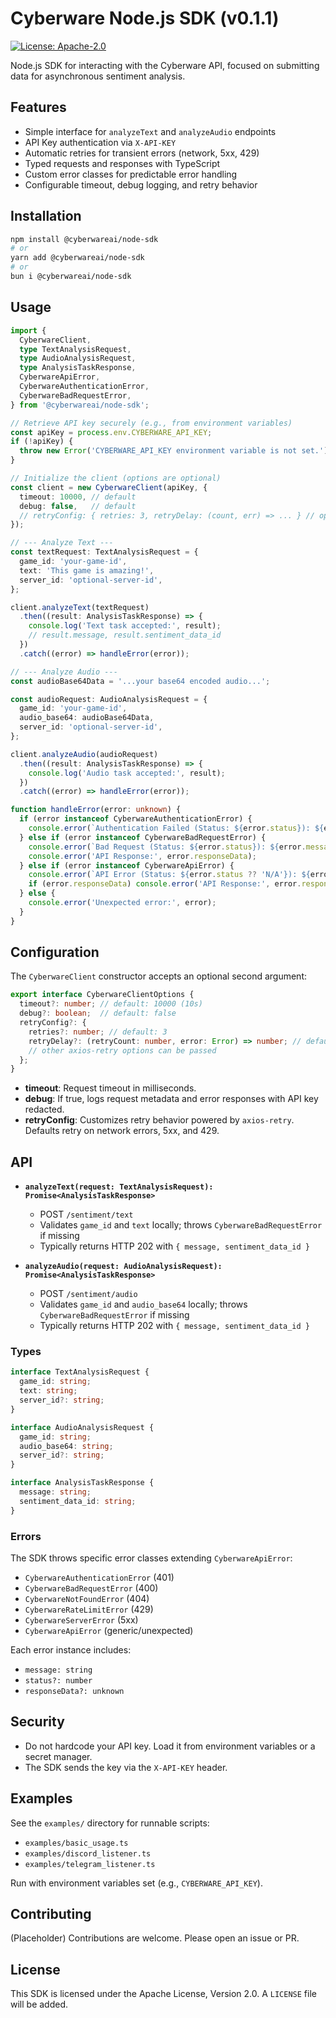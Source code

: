 # Cyberware Node.js SDK (v0.1.1)

[![License: Apache-2.0](https://img.shields.io/badge/License-Apache--2.0-blue.svg)](https://opensource.org/licenses/Apache-2.0)

Node.js SDK for interacting with the Cyberware API, focused on submitting data for asynchronous sentiment analysis.

## Features

- Simple interface for `analyzeText` and `analyzeAudio` endpoints
- API Key authentication via `X-API-KEY`
- Automatic retries for transient errors (network, 5xx, 429)
- Typed requests and responses with TypeScript
- Custom error classes for predictable error handling
- Configurable timeout, debug logging, and retry behavior

## Installation

```bash
npm install @cyberwareai/node-sdk
# or
yarn add @cyberwareai/node-sdk
# or
bun i @cyberwareai/node-sdk
```

## Usage

```typescript
import {
  CyberwareClient,
  type TextAnalysisRequest,
  type AudioAnalysisRequest,
  type AnalysisTaskResponse,
  CyberwareApiError,
  CyberwareAuthenticationError,
  CyberwareBadRequestError,
} from '@cyberwareai/node-sdk';

// Retrieve API key securely (e.g., from environment variables)
const apiKey = process.env.CYBERWARE_API_KEY;
if (!apiKey) {
  throw new Error('CYBERWARE_API_KEY environment variable is not set.');
}

// Initialize the client (options are optional)
const client = new CyberwareClient(apiKey, {
  timeout: 10000, // default
  debug: false,   // default
  // retryConfig: { retries: 3, retryDelay: (count, err) => ... } // optional
});

// --- Analyze Text ---
const textRequest: TextAnalysisRequest = {
  game_id: 'your-game-id',
  text: 'This game is amazing!',
  server_id: 'optional-server-id',
};

client.analyzeText(textRequest)
  .then((result: AnalysisTaskResponse) => {
    console.log('Text task accepted:', result);
    // result.message, result.sentiment_data_id
  })
  .catch((error) => handleError(error));

// --- Analyze Audio ---
const audioBase64Data = '...your base64 encoded audio...';

const audioRequest: AudioAnalysisRequest = {
  game_id: 'your-game-id',
  audio_base64: audioBase64Data,
  server_id: 'optional-server-id',
};

client.analyzeAudio(audioRequest)
  .then((result: AnalysisTaskResponse) => {
    console.log('Audio task accepted:', result);
  })
  .catch((error) => handleError(error));

function handleError(error: unknown) {
  if (error instanceof CyberwareAuthenticationError) {
    console.error(`Authentication Failed (Status: ${error.status}): ${error.message}`);
  } else if (error instanceof CyberwareBadRequestError) {
    console.error(`Bad Request (Status: ${error.status}): ${error.message}`);
    console.error('API Response:', error.responseData);
  } else if (error instanceof CyberwareApiError) {
    console.error(`API Error (Status: ${error.status ?? 'N/A'}): ${error.message}`);
    if (error.responseData) console.error('API Response:', error.responseData);
  } else {
    console.error('Unexpected error:', error);
  }
}
```

## Configuration

The `CyberwareClient` constructor accepts an optional second argument:

```typescript
export interface CyberwareClientOptions {
  timeout?: number; // default: 10000 (10s)
  debug?: boolean;  // default: false
  retryConfig?: {
    retries?: number; // default: 3
    retryDelay?: (retryCount: number, error: Error) => number; // default: exponential backoff
    // other axios-retry options can be passed
  };
}
```

- **timeout**: Request timeout in milliseconds.
- **debug**: If true, logs request metadata and error responses with API key redacted.
- **retryConfig**: Customizes retry behavior powered by `axios-retry`. Defaults retry on network errors, 5xx, and 429.

## API

- **`analyzeText(request: TextAnalysisRequest): Promise<AnalysisTaskResponse>`**
  - POST `/sentiment/text`
  - Validates `game_id` and `text` locally; throws `CyberwareBadRequestError` if missing
  - Typically returns HTTP 202 with `{ message, sentiment_data_id }`

- **`analyzeAudio(request: AudioAnalysisRequest): Promise<AnalysisTaskResponse>`**
  - POST `/sentiment/audio`
  - Validates `game_id` and `audio_base64` locally; throws `CyberwareBadRequestError` if missing
  - Typically returns HTTP 202 with `{ message, sentiment_data_id }`

### Types

```typescript
interface TextAnalysisRequest {
  game_id: string;
  text: string;
  server_id?: string;
}

interface AudioAnalysisRequest {
  game_id: string;
  audio_base64: string;
  server_id?: string;
}

interface AnalysisTaskResponse {
  message: string;
  sentiment_data_id: string;
}
```

### Errors

The SDK throws specific error classes extending `CyberwareApiError`:

- `CyberwareAuthenticationError` (401)
- `CyberwareBadRequestError` (400)
- `CyberwareNotFoundError` (404)
- `CyberwareRateLimitError` (429)
- `CyberwareServerError` (5xx)
- `CyberwareApiError` (generic/unexpected)

Each error instance includes:
- `message: string`
- `status?: number`
- `responseData?: unknown`

## Security

- Do not hardcode your API key. Load it from environment variables or a secret manager.
- The SDK sends the key via the `X-API-KEY` header.

## Examples

See the `examples/` directory for runnable scripts:
- `examples/basic_usage.ts`
- `examples/discord_listener.ts`
- `examples/telegram_listener.ts`

Run with environment variables set (e.g., `CYBERWARE_API_KEY`).

## Contributing

(Placeholder) Contributions are welcome. Please open an issue or PR.

## License

This SDK is licensed under the Apache License, Version 2.0. A `LICENSE` file will be added. 